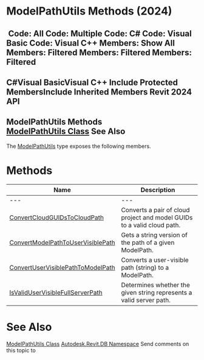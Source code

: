 # ModelPathUtils Methods (2024)

﻿
 Code: All Code: Multiple Code: C# Code: Visual Basic Code: Visual C++  Members: Show All Members: Filtered Members: Filtered Members: Filtered   
---  
C#Visual BasicVisual C++
Include Protected MembersInclude Inherited Members
Revit 2024 API  
---  
ModelPathUtils Methods  
[ModelPathUtils Class](f558548a-af73-483e-5428-9419cb70aeb8.md "ModelPathUtils Class") See Also  
---  
The [ModelPathUtils](f558548a-af73-483e-5428-9419cb70aeb8.md "ModelPathUtils Class") type exposes the following members.
# Methods
| Name | Description |
| --- | --- |
| --- | --- | --- |
| [ConvertCloudGUIDsToCloudPath](aa710231-4cab-98ba-951f-00c72e06bb6e.md "ConvertCloudGUIDsToCloudPath Method") | Converts a pair of cloud project and model GUIDs to a valid cloud path. |
| [ConvertModelPathToUserVisiblePath](7ca1694a-6795-1ee0-5c24-9236a43c5405.md "ConvertModelPathToUserVisiblePath Method") | Gets a string version of the path of a given ModelPath. |
| [ConvertUserVisiblePathToModelPath](0776a818-f032-a332-ac59-962953d8493a.md "ConvertUserVisiblePathToModelPath Method") | Converts a user-visible path (string) to a ModelPath. |
| [IsValidUserVisibleFullServerPath](9e5b3ef7-a8f0-bf55-db79-63ff079b869b.md "IsValidUserVisibleFullServerPath Method") | Determines whether the given string represents a valid server path. |

# See Also
[ModelPathUtils Class](f558548a-af73-483e-5428-9419cb70aeb8.md "ModelPathUtils Class")
[Autodesk.Revit.DB Namespace](87546ba7-461b-c646-cbb1-2cb8f5bff8b2.md "Autodesk.Revit.DB Namespace")
Send comments on this topic to 